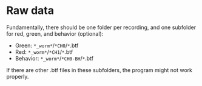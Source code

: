 # Raw data

Fundamentally, there should be one folder per recording, and one subfolder for red, green, and behavior (optional):

- Green: `*_worm*`/`*CH0`/`*`.btf
- Red: `*_worm*`/`*CH1`/`*`.btf
- Behavior: `*_worm*`/`*CH0-BH`/`*`.btf

If there are other .btf files in these subfolders, the program might not work properly. 
